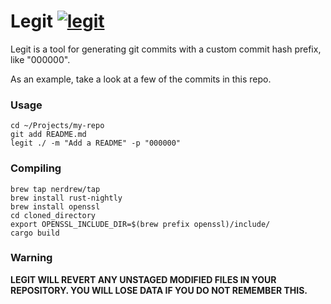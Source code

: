 # Legit [![legit](https://github.com/RandyMcMillan/legit/actions/workflows/automate.yml/badge.svg)](https://github.com/RandyMcMillan/legit/actions/workflows/automate.yml)

Legit is a tool for generating git commits with a custom commit hash prefix, like "000000".

As an example, take a look at a few of the commits in this repo.

### Usage

```shell
cd ~/Projects/my-repo
git add README.md
legit ./ -m "Add a README" -p "000000"
```

### Compiling

```shell
brew tap nerdrew/tap
brew install rust-nightly
brew install openssl
cd cloned_directory
export OPENSSL_INCLUDE_DIR=$(brew prefix openssl)/include/
cargo build
```

### Warning

__LEGIT WILL REVERT ANY UNSTAGED MODIFIED FILES IN YOUR REPOSITORY.  YOU WILL LOSE DATA IF YOU DO NOT REMEMBER THIS.__
